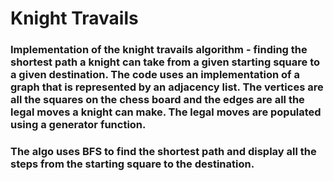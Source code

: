# Knight Travails

### Implementation of the knight travails algorithm - finding the shortest path a knight can take from a given starting square to a given destination. The code uses an implementation of a graph that is represented by an adjacency list. The vertices are all the squares on the chess board and the edges are all the legal moves a knight can make. The legal moves are populated using a generator function. 

### The algo uses BFS to find the shortest path and display all the steps from the starting square to the destination.
